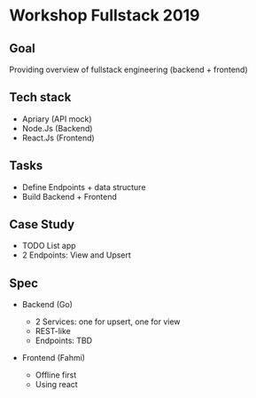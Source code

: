 # Workshop Fullstack 2019

## Goal

Providing overview of fullstack engineering (backend + frontend)

## Tech stack

* Apriary (API mock)
* Node.Js (Backend)
* React.Js (Frontend)

## Tasks

* Define Endpoints + data structure
* Build Backend + Frontend

## Case Study

* TODO List app
* 2 Endpoints: View and Upsert

## Spec

* Backend (Go)
    - 2 Services: one for upsert, one for view
    - REST-like
    - Endpoints: TBD

* Frontend (Fahmi)
    - Offline first
    - Using react
